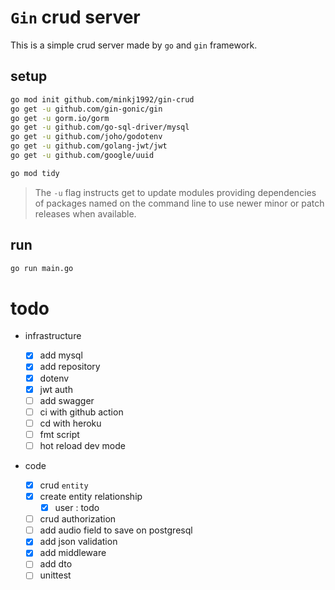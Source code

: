 # `Gin` crud server

This is a simple crud server made by `go` and `gin` framework.

## setup

```bash
go mod init github.com/minkj1992/gin-crud
go get -u github.com/gin-gonic/gin
go get -u gorm.io/gorm
go get -u github.com/go-sql-driver/mysql
go get -u github.com/joho/godotenv
go get -u github.com/golang-jwt/jwt
go get -u github.com/google/uuid

go mod tidy
```

> The `-u` flag instructs get to update modules providing dependencies of packages named on the command line to use newer minor or patch releases when available.

## run

```bash
go run main.go
```

# todo

- infrastructure

  - [x] add mysql
  - [x] add repository
  - [x] dotenv
  - [x] jwt auth
  - [ ] add swagger
  - [ ] ci with github action
  - [ ] cd with heroku
  - [ ] fmt script
  - [ ] hot reload dev mode

- code
  - [x] crud `entity`
  - [x] create entity relationship
    - [x] user : todo
  - [ ] crud authorization
  - [ ] add audio field to save on postgresql
  - [x] add json validation
  - [x] add middleware
  - [ ] add dto
  - [ ] unittest
